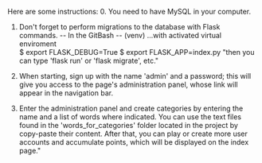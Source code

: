Here are some instructions:
0. You need to have MySQL in your computer.
1. Don't forget to perform migrations to the database with Flask commands.
-- In the GitBash --
(venv) ...with activated virtual enviroment</br>
$ export FLASK_DEBUG=True
$ export FLASK_APP=index.py
"then you can type 'flask run' or 'flask migrate', etc."

2. When starting, sign up with the name 'admin' and a password; this will give you access to the page's administration panel, whose link will appear in the navigation bar. 
3. Enter the administration panel and create categories by entering the name and a list of words where indicated. You can use the text files found in the 'words_for_categories' folder located in the project by copy-paste their content. 
After that, you can play or create more user accounts and accumulate points, which will be displayed on the index page."

